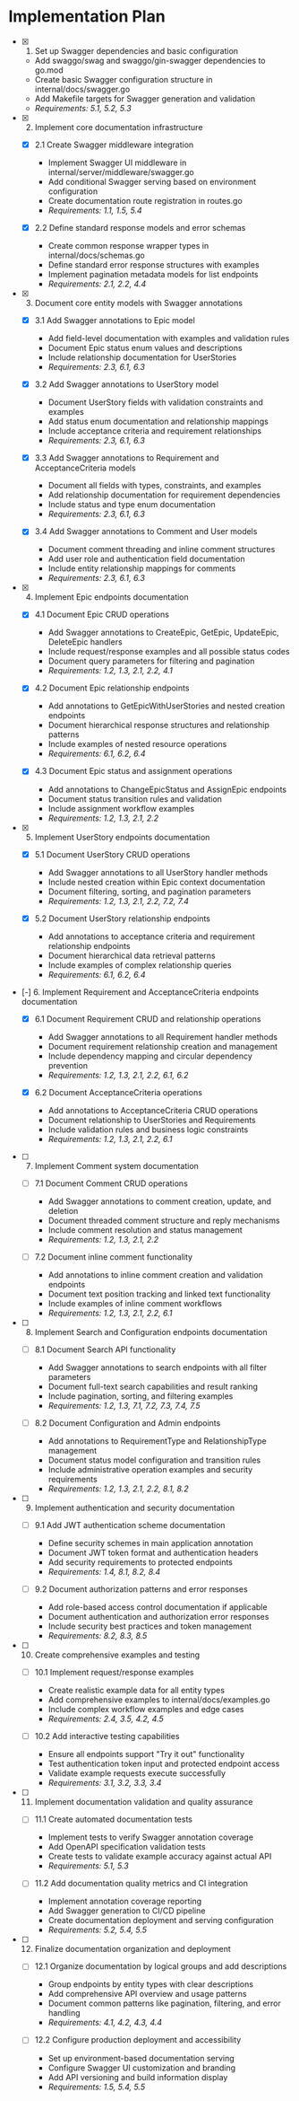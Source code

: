 # Implementation Plan

- [x] 1. Set up Swagger dependencies and basic configuration
  - Add swaggo/swag and swaggo/gin-swagger dependencies to go.mod
  - Create basic Swagger configuration structure in internal/docs/swagger.go
  - Add Makefile targets for Swagger generation and validation
  - _Requirements: 5.1, 5.2, 5.3_

- [x] 2. Implement core documentation infrastructure
  - [x] 2.1 Create Swagger middleware integration
    - Implement Swagger UI middleware in internal/server/middleware/swagger.go
    - Add conditional Swagger serving based on environment configuration
    - Create documentation route registration in routes.go
    - _Requirements: 1.1, 1.5, 5.4_

  - [x] 2.2 Define standard response models and error schemas
    - Create common response wrapper types in internal/docs/schemas.go
    - Define standard error response structures with examples
    - Implement pagination metadata models for list endpoints
    - _Requirements: 2.1, 2.2, 4.4_

- [x] 3. Document core entity models with Swagger annotations
  - [x] 3.1 Add Swagger annotations to Epic model
    - Add field-level documentation with examples and validation rules
    - Document Epic status enum values and descriptions
    - Include relationship documentation for UserStories
    - _Requirements: 2.3, 6.1, 6.3_

  - [x] 3.2 Add Swagger annotations to UserStory model
    - Document UserStory fields with validation constraints and examples
    - Add status enum documentation and relationship mappings
    - Include acceptance criteria and requirement relationships
    - _Requirements: 2.3, 6.1, 6.3_

  - [x] 3.3 Add Swagger annotations to Requirement and AcceptanceCriteria models
    - Document all fields with types, constraints, and examples
    - Add relationship documentation for requirement dependencies
    - Include status and type enum documentation
    - _Requirements: 2.3, 6.1, 6.3_

  - [x] 3.4 Add Swagger annotations to Comment and User models
    - Document comment threading and inline comment structures
    - Add user role and authentication field documentation
    - Include entity relationship mappings for comments
    - _Requirements: 2.3, 6.1, 6.3_

- [x] 4. Implement Epic endpoints documentation
  - [x] 4.1 Document Epic CRUD operations
    - Add Swagger annotations to CreateEpic, GetEpic, UpdateEpic, DeleteEpic handlers
    - Include request/response examples and all possible status codes
    - Document query parameters for filtering and pagination
    - _Requirements: 1.2, 1.3, 2.1, 2.2, 4.1_

  - [x] 4.2 Document Epic relationship endpoints
    - Add annotations to GetEpicWithUserStories and nested creation endpoints
    - Document hierarchical response structures and relationship patterns
    - Include examples of nested resource operations
    - _Requirements: 6.1, 6.2, 6.4_

  - [x] 4.3 Document Epic status and assignment operations
    - Add annotations to ChangeEpicStatus and AssignEpic endpoints
    - Document status transition rules and validation
    - Include assignment workflow examples
    - _Requirements: 1.2, 1.3, 2.1, 2.2_

- [x] 5. Implement UserStory endpoints documentation
  - [x] 5.1 Document UserStory CRUD operations
    - Add Swagger annotations to all UserStory handler methods
    - Include nested creation within Epic context documentation
    - Document filtering, sorting, and pagination parameters
    - _Requirements: 1.2, 1.3, 2.1, 2.2, 7.2, 7.4_

  - [x] 5.2 Document UserStory relationship endpoints
    - Add annotations to acceptance criteria and requirement relationship endpoints
    - Document hierarchical data retrieval patterns
    - Include examples of complex relationship queries
    - _Requirements: 6.1, 6.2, 6.4_

- [-] 6. Implement Requirement and AcceptanceCriteria endpoints documentation
  - [x] 6.1 Document Requirement CRUD and relationship operations
    - Add Swagger annotations to all Requirement handler methods
    - Document requirement relationship creation and management
    - Include dependency mapping and circular dependency prevention
    - _Requirements: 1.2, 1.3, 2.1, 2.2, 6.1, 6.2_

  - [x] 6.2 Document AcceptanceCriteria operations
    - Add annotations to AcceptanceCriteria CRUD operations
    - Document relationship to UserStories and Requirements
    - Include validation rules and business logic constraints
    - _Requirements: 1.2, 1.3, 2.1, 2.2, 6.1_

- [ ] 7. Implement Comment system documentation
  - [ ] 7.1 Document Comment CRUD operations
    - Add Swagger annotations to comment creation, update, and deletion
    - Document threaded comment structure and reply mechanisms
    - Include comment resolution and status management
    - _Requirements: 1.2, 1.3, 2.1, 2.2_

  - [ ] 7.2 Document inline comment functionality
    - Add annotations to inline comment creation and validation endpoints
    - Document text position tracking and linked text functionality
    - Include examples of inline comment workflows
    - _Requirements: 1.2, 1.3, 2.1, 2.2, 6.1_

- [ ] 8. Implement Search and Configuration endpoints documentation
  - [ ] 8.1 Document Search API functionality
    - Add Swagger annotations to search endpoints with all filter parameters
    - Document full-text search capabilities and result ranking
    - Include pagination, sorting, and filtering examples
    - _Requirements: 1.2, 1.3, 7.1, 7.2, 7.3, 7.4, 7.5_

  - [ ] 8.2 Document Configuration and Admin endpoints
    - Add annotations to RequirementType and RelationshipType management
    - Document status model configuration and transition rules
    - Include administrative operation examples and security requirements
    - _Requirements: 1.2, 1.3, 2.1, 2.2, 8.1, 8.2_

- [ ] 9. Implement authentication and security documentation
  - [ ] 9.1 Add JWT authentication scheme documentation
    - Define security schemes in main application annotation
    - Document JWT token format and authentication headers
    - Add security requirements to protected endpoints
    - _Requirements: 1.4, 8.1, 8.2, 8.4_

  - [ ] 9.2 Document authorization patterns and error responses
    - Add role-based access control documentation if applicable
    - Document authentication and authorization error responses
    - Include security best practices and token management
    - _Requirements: 8.2, 8.3, 8.5_

- [ ] 10. Create comprehensive examples and testing
  - [ ] 10.1 Implement request/response examples
    - Create realistic example data for all entity types
    - Add comprehensive examples to internal/docs/examples.go
    - Include complex workflow examples and edge cases
    - _Requirements: 2.4, 3.5, 4.2, 4.5_

  - [ ] 10.2 Add interactive testing capabilities
    - Ensure all endpoints support "Try it out" functionality
    - Test authentication token input and protected endpoint access
    - Validate example requests execute successfully
    - _Requirements: 3.1, 3.2, 3.3, 3.4_

- [ ] 11. Implement documentation validation and quality assurance
  - [ ] 11.1 Create automated documentation tests
    - Implement tests to verify Swagger annotation coverage
    - Add OpenAPI specification validation tests
    - Create tests to validate example accuracy against actual API
    - _Requirements: 5.1, 5.3_

  - [ ] 11.2 Add documentation quality metrics and CI integration
    - Implement annotation coverage reporting
    - Add Swagger generation to CI/CD pipeline
    - Create documentation deployment and serving configuration
    - _Requirements: 5.2, 5.4, 5.5_

- [ ] 12. Finalize documentation organization and deployment
  - [ ] 12.1 Organize documentation by logical groups and add descriptions
    - Group endpoints by entity types with clear descriptions
    - Add comprehensive API overview and usage patterns
    - Document common patterns like pagination, filtering, and error handling
    - _Requirements: 4.1, 4.2, 4.3, 4.4_

  - [ ] 12.2 Configure production deployment and accessibility
    - Set up environment-based documentation serving
    - Configure Swagger UI customization and branding
    - Add API versioning and build information display
    - _Requirements: 1.5, 5.4, 5.5_